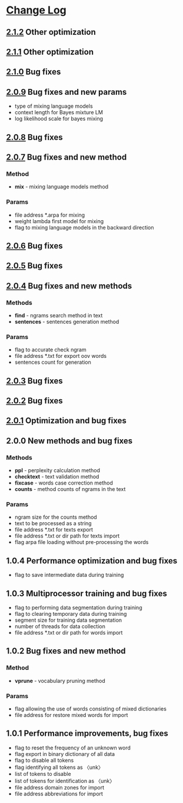 # [Change Log](https://github.com/anyks/alm/archive/release.tar.gz)

## [2.1.2](https://github.com/anyks/alm/archive/v2.1.2.tar.gz) Other optimization

## [2.1.1](https://github.com/anyks/alm/archive/v2.1.1.tar.gz) Other optimization

## [2.1.0](https://github.com/anyks/alm/archive/v2.1.0.tar.gz) Bug fixes

## [2.0.9](https://github.com/anyks/alm/archive/v2.0.9.tar.gz) Bug fixes and new params
- type of mixing language models
- context length for Bayes mixture LM
- log likelihood scale for bayes mixing

## [2.0.8](https://github.com/anyks/alm/archive/v2.0.8.tar.gz) Bug fixes

## [2.0.7](https://github.com/anyks/alm/archive/v2.0.7.tar.gz) Bug fixes and new method
### Method
- **mix** - mixing language models method
### Params
- file address *.arpa for mixing
- weight lambda first model for mixing
- flag to mixing language models in the backward direction

## [2.0.6](https://github.com/anyks/alm/archive/v2.0.6.tar.gz) Bug fixes

## [2.0.5](https://github.com/anyks/alm/archive/v2.0.5.tar.gz) Bug fixes

## [2.0.4](https://github.com/anyks/alm/archive/v2.0.4.tar.gz) Bug fixes and new methods
### Methods
- **find** - ngrams search method in text
- **sentences** - sentences generation method
### Params
- flag to accurate check ngram
- file address *.txt for export oov words
- sentences count for generation

## [2.0.3](https://github.com/anyks/alm/archive/v2.0.3.tar.gz) Bug fixes

## [2.0.2](https://github.com/anyks/alm/archive/v2.0.2.tar.gz) Bug fixes

## [2.0.1](https://github.com/anyks/alm/archive/v2.0.1.tar.gz) Optimization and bug fixes

## 2.0.0 New methods and bug fixes
### Methods
- **ppl** - perplexity calculation method
- **checktext** - text validation method
- **fixcase** - words case correction method
- **counts** - method counts of ngrams in the text
### Params
- ngram size for the counts method
- text to be processed as a string
- file address *.txt for texts export
- file address *.txt or dir path for texts import
- flag arpa file loading without pre-processing the words

## 1.0.4 Performance optimization and bug fixes
- flag to save intermediate data during training

## 1.0.3 Multiprocessor training and bug fixes
- flag to performing data segmentation during training
- flag to clearing temporary data during training
- segment size for training data segmentation
- number of threads for data collection
- file address *.txt or dir path for words import

## 1.0.2 Bug fixes and new method
### Method
- **vprune** - vocabulary pruning method
### Params
- flag allowing the use of words consisting of mixed dictionaries
- file address for restore mixed words for import

## 1.0.1 Performance improvements, bug fixes
- flag to reset the frequency of an unknown word
- flag export in binary dictionary of all data
- flag to disable all tokens
- flag identifying all tokens as 〈unk〉
- list of tokens to disable
- list of tokens for identification as 〈unk〉
- file address domain zones for import
- file address abbreviations for import
